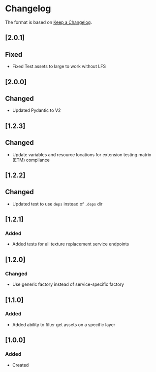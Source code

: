 # Changelog
The format is based on [Keep a Changelog](https://keepachangelog.com/en/1.0.0/).

## [2.0.1]
## Fixed
- Fixed Test assets to large to work without LFS

## [2.0.0]
## Changed
- Updated Pydantic to V2

## [1.2.3]
## Changed
- Update variables and resource locations for extension testing matrix (ETM) compliance

## [1.2.2]
## Changed
- Updated test to use `deps` instead of `.deps` dir

## [1.2.1]
### Added
- Added tests for all texture replacement service endpoints

## [1.2.0]
### Changed
- Use generic factory instead of service-specific factory

## [1.1.0]
### Added
- Added ability to filter get assets on a specific layer

## [1.0.0]
### Added
- Created
